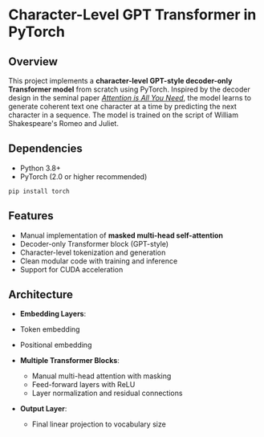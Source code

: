 # Character-Level GPT Transformer in PyTorch

## Overview

This project implements a **character-level GPT-style decoder-only Transformer model** from scratch using PyTorch. Inspired by the decoder design in the seminal paper [*Attention is All You Need*](https://arxiv.org/abs/1706.03762), the model learns to generate coherent text one character at a time by predicting the next character in a sequence. The model is trained on the script of William Shakespeare's Romeo and Juliet.

## Dependencies
- Python 3.8+
- PyTorch (2.0 or higher recommended)
```
pip install torch
```
## Features
- Manual implementation of **masked multi-head self-attention**
- Decoder-only Transformer block (GPT-style)
- Character-level tokenization and generation
- Clean modular code with training and inference
- Support for CUDA acceleration

## Architecture
  - **Embedding Layers**:
  - Token embedding
  - Positional embedding

- **Multiple Transformer Blocks**:
  - Manual multi-head attention with masking
  - Feed-forward layers with ReLU
  - Layer normalization and residual connections

- **Output Layer**:
  - Final linear projection to vocabulary size
